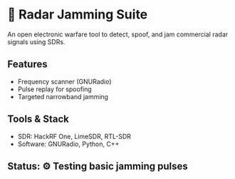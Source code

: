 # 📡 Radar Jamming Suite

An open electronic warfare tool to detect, spoof, and jam commercial radar signals using SDRs.

## Features
- Frequency scanner (GNURadio)
- Pulse replay for spoofing
- Targeted narrowband jamming

## Tools & Stack
- SDR: HackRF One, LimeSDR, RTL-SDR
- Software: GNURadio, Python, C++

## Status: ⚙️ Testing basic jamming pulses
